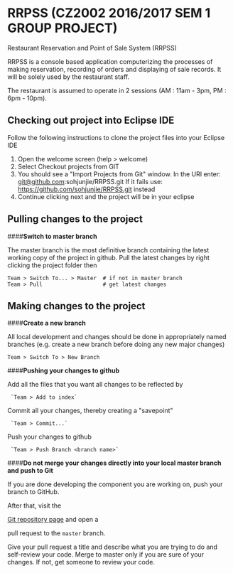 # RRPSS (CZ2002 2016/2017 SEM 1 GROUP PROJECT)

Restaurant Reservation and Point of Sale System (RRPSS)

RRPSS is a console based application computerizing the processes of making reservation, 
recording of orders and displaying of sale records. It will be solely used by the 
restaurant staff.

The restaurant is assumed to operate in 2 sessions (AM : 11am - 3pm, PM : 6pm - 10pm).


## Checking out project into Eclipse IDE
Follow the following instructions to clone the project files into your Eclipse IDE

1. Open the welcome screen (help > welcome)
2. Select Checkout projects from GIT
3. You should see a "Import Projects from Git" window.
   In the URI enter: git@github.com:sohjunjie/RRPSS.git
   If it fails use: https://github.com/sohjunjie/RRPSS.git instead
4. Continue clicking next and the project will be in your eclipse



## Pulling changes to the project

####**Switch to master branch**

   The master branch is the most definitive branch containing the latest working 
   copy of the project in github. Pull the latest changes by right clicking the project
   folder then

  `Team > Switch To... > Master  # if not in master branch`  
  `Team > Pull                   # get latest changes`  



## Making changes to the project

####**Create a new branch**

   All local development and changes should be done in appropriately named branches
   (e.g. create a new branch before doing any new major changes)

  `Team > Switch To > New Branch`
  

####**Pushing your changes to github**

   Add all the files that you want all changes to be reflected by
   
     `Team > Add to index`

   Commit all your changes, thereby creating a "savepoint"
   
     `Team > Commit...`  

   Push your changes to github
   
     `Team > Push Branch <branch name>`



####**Do not merge your changes directly into your local master branch and push to Git**

   If you are done developing the component you are working on, push your
   branch to GitHub.

   After that, visit the

   [Git repository page](//github.com/sohjunjie/RRPSS/) and open a

   pull request to the `master` branch.

   Give your pull request a title and describe what you are trying to do
   and self-review your code. Merge to master only if you are sure of 
   your changes. If not, get someone to review your code.
